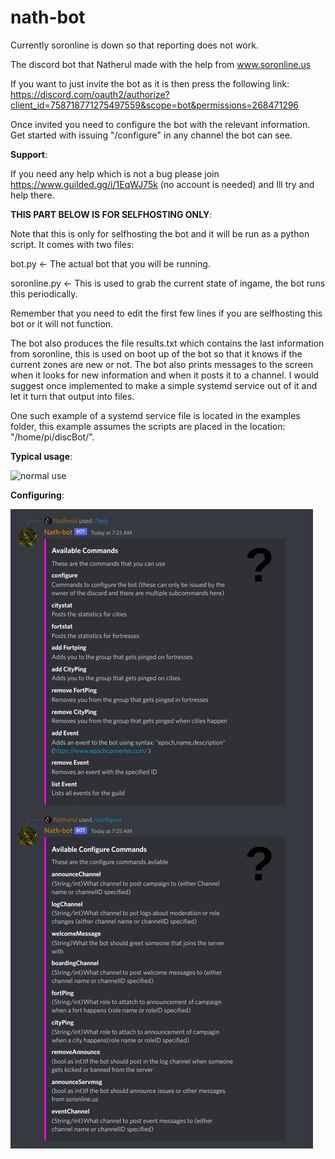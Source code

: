 # nath-bot

Currently soronline is down so that reporting does not work.

The discord bot that Natherul made with the help from www.soronline.us

If you want to just invite the bot as it is then press the following link:
https://discord.com/oauth2/authorize?client_id=758718771275497559&scope=bot&permissions=268471296

Once invited you need to configure the bot with the relevant information. Get started with issuing "/configure" in any channel the bot can see.

**Support**:

If you need any help which is not a bug please join https://www.guilded.gg/i/1EqWJ75k (no account is needed) and Ill try and help there.

**THIS PART BELOW IS FOR SELFHOSTING ONLY**:

Note that this is only for selfhosting the bot and it will be run as a python script. It comes with two files:

bot.py              <- The actual bot that you will be running.

soronline.py        <- This is used to grab the current state of ingame, the bot runs this periodically.


Remember that you need to edit the first few lines if you are selfhosting this bot or it will not function.


The bot also produces the file results.txt which contains the last information from soronline, this is used on boot up of the bot so that it knows if the current zones are new or not. The bot also prints messages to the screen when it looks for new information and when it posts it to a channel. I would suggest once  implemented to make a simple systemd service out of it and let it turn that output into files.

One such example of a systemd service file is located in the examples folder, this example assumes the scripts are placed in the location: "/home/pi/discBot/".

**Typical usage**:

![normal use](https://github.com/natherul/nath-bot/blob/master/typical.jpg?raw=true)

**Configuring**:

![configure help](https://github.com/natherul/nath-bot/blob/master/configure.jpg?raw=true)

